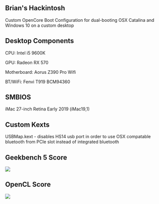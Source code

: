 ## Brian's Hackintosh
Custom OpenCore Boot Configuration for dual-booting OSX Catalina and Windows 10 on a custom desktop

## Desktop Components
CPU: Intel i5 9600K

GPU: Radeon RX 570

Motherboard: Aorus Z390 Pro Wifi

BT/WiFi: Fenvi T919 BCM94360

## SMBIOS
iMac 27-inch Retina Early 2019 (iMac19,1)

## Custom Kexts
USBMap.kext - disables HS14 usb port in order to use OSX compatable bluetooth from PCIe slot instead of integrated bluetooth

## Geekbench 5 Score
![](https://www.dropbox.com/s/314q9xnr7cyfxyg/Screen%20Shot%202020-11-10%20at%201.02.44%20AM.png?raw=1)

## OpenCL Score
![](https://www.dropbox.com/s/ruk136alom0ogl0/Screen%20Shot%202020-11-10%20at%201.09.33%20AM.png?raw=1)
